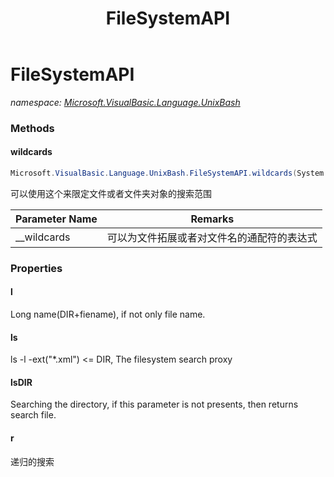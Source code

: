 ﻿---
title: FileSystemAPI
---

# FileSystemAPI
_namespace: [Microsoft.VisualBasic.Language.UnixBash](N-Microsoft.VisualBasic.Language.UnixBash.html)_



### Methods

#### wildcards
```csharp
Microsoft.VisualBasic.Language.UnixBash.FileSystemAPI.wildcards(System.String[])
```
可以使用这个来限定文件或者文件夹对象的搜索范围

|Parameter Name|Remarks|
|--------------|-------|
|__wildcards|可以为文件拓展或者对文件名的通配符的表达式|




### Properties

#### l
Long name(DIR+fiename), if not only file name.
#### ls
ls -l -ext("*.xml") <= DIR, The filesystem search proxy
#### lsDIR
Searching the directory, if this parameter is not presents, then returns search file.
#### r
递归的搜索


